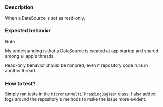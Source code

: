 ### Description

When a DataSource is set as read-only,

### Expected behavior

> [!NOTE]
> My understanding is that a DataSource is created at app startup and shared among all app's threads.

Read-only behavior should be honored, even if repository code runs in another thread.

### How to test?

Simply run tests in the `MicronautMultiThreadingBugTest` class. I also added logs around the repository's methods to
make the issue more evident.